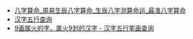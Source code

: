 - [八字算命_周易生辰八字算命_生辰八字测算命运_最准八字算命](https://www.xingming.com/bazi/#csshow)
- [汉字五行查询](http://xh.5156edu.com/sowx.php)
 - [9画属火的字，属火9划的汉字 - 汉字五行笔画查询](https://m.sheup.net/chaxun_hanzi_1.php?bihua=9&wh=4)